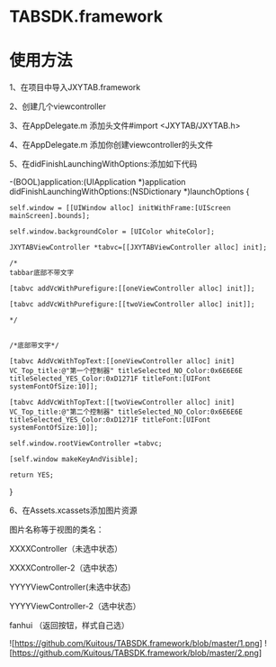 # TABSDK.framework

# 使用方法
1、在项目中导入JXYTAB.framework

2、创建几个viewcontroller

3、在AppDelegate.m  添加头文件#import <JXYTAB/JXYTAB.h>

4、在AppDelegate.m 添加你创建viewcontroller的头文件

5、在didFinishLaunchingWithOptions:添加如下代码



-(BOOL)application:(UIApplication *)application didFinishLaunchingWithOptions:(NSDictionary *)launchOptions {
    
    self.window = [[UIWindow alloc] initWithFrame:[UIScreen mainScreen].bounds];
    
    self.window.backgroundColor = [UIColor whiteColor];
    
    JXYTABViewController *tabvc=[[JXYTABViewController alloc] init];
    
    /*
    tabbar底部不带文字
    
    [tabvc addVcWithPurefigure:[[oneViewController alloc] init]];
    
    [tabvc addVcWithPurefigure:[[twoViewController alloc] init]];
    
    */
    
    
    /*底部带文字*/
    
    [tabvc AddVcWithTopText:[[oneViewController alloc] init] VC_Top_title:@"第一个控制器" titleSelected_NO_Color:0x6E6E6E titleSelected_YES_Color:0xD1271F titleFont:[UIFont systemFontOfSize:10]];
    
    [tabvc AddVcWithTopText:[[twoViewController alloc] init] VC_Top_title:@"第二个控制器" titleSelected_NO_Color:0x6E6E6E titleSelected_YES_Color:0xD1271F titleFont:[UIFont systemFontOfSize:10]];

    self.window.rootViewController =tabvc;
    
    [self.window makeKeyAndVisible];
    
    return YES;
}


6、在Assets.xcassets添加图片资源

图片名称等于视图的类名：    

XXXXController（未选中状态）  

XXXXController-2（选中状态）

YYYYViewController(未选中状态)  

YYYYViewController-2（选中状态）

fanhui     （返回按钮，样式自己选）


![https://github.com/Kuitous/TABSDK.framework/blob/master/1.png]
![https://github.com/Kuitous/TABSDK.framework/blob/master/2.png]
